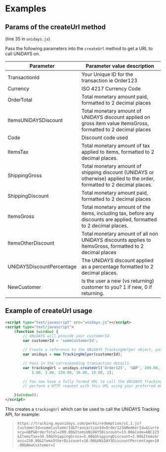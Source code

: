 # Examples

## Params of the createUrl method

(line 35 in `unidays.js`)

Pass the following parameters into the `createUrl` method to get a URL to call UNiDAYS on.

| Parameter | Parameter value description |
|---|---|
| TransactionId  | Your Unique ID for the transaction ie Order123 |
| Currency | ISO 4217 Currency Code |
| OrderTotal | Total monetary amount paid, formatted to 2 decimal places |
| ItemsUNiDAYSDiscount | Total monetary amount of UNiDAYS discount applied on gross item value ItemsGross, formatted to 2 decimal places |
| Code | Discount code used |
| ItemsTax | Total monetary amount of tax applied to items, formatted to 2 decimal places. |
| ShippingGross | Total monetary amount of shipping discount (UNiDAYS or otherwise) applied to the order, formatted to 2 decimal places. |
| ShippingDiscount | Total monetary amount paid, formatted to 2 decimal places |
| ItemsGross | Total monetary amount of the items, including tax, before any discounts are applied, formatted to 2 decimal places. |
| ItemsOtherDiscount | Total monetary amount of all non UNiDAYS discounts applies to ItemsGross, formatted to 2 decimal places |
| UNiDAYSDiscountPercentage | The UNiDAYS discount applied as a percentage formatted to 2 decimal places. |
| NewCustomer | Is the user a new (vs returning) customer to you? 1 if new, 0 if returning. |

## Example of createUrl usage

```html
<script type="text/javascript" src="unidays.js"></script>
<script type="text/javascript">
    (function (window) {
        // UNiDAYS will provide your customerId.
        var customerId = 'someCustomerId';

        // Create a reference to the UNiDAYS TrackingHelper object, passing in your customerId.
        var unidays = new TrackingHelper(customerId);

        // Pass in the corresponding transaction details.
        var trackingUrl = unidays.createUrl('Order123', 'GBP', 209.00, 13.00, 'ABC123', 34.50,
            5.00, 3.00, 230.00, 10.00, 10.00, 1);

        // You now have a fully formed URL to call the UNiDAYS Tracking API,
        // perform a HTTP request with this URL using your preferred method.

    }(window));
</script>
```

This creates a `trackingUrl` which can be used to call the UNiDAYS Tracking API, for example:

> `https://tracking.myunidays.com/perks/redemption/v1.1.js?CustomerId=someCustomerId&TransactionId=Order123&MemberId=&Currency=GBP&OrderTotal=209.00&ItemsUNiDAYSDiscount=13.00&Code=ABC123&ItemsTax=34.50&ShippingGross=5.00&ShippingDiscount=3.00&ItemsGross=230.00&ItemsOtherDiscount=10.00&UNiDAYSDiscountPercentage=10.00&NewCustomer=1`
